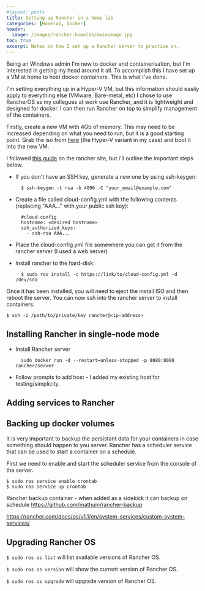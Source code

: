 ```yaml
---
#layout: posts
title: Setting up Rancher in a home lab
categories: [Homelab, Docker]
header:
  image: /images/rancher-homelab/mainimage.jpg
toc: true
excerpt: Notes on how I set up a Rancher server to practise on.
---
```

Being an Windows admin I'm new to docker and containerisation, but I'm interested in getting my head around it all.  To accomplish this I have set up a VM at home to host docker containers.  This is what I've done.

I'm setting everything up in a Hyper-V VM, but this information should easily apply to everything else (VMware, Bare-metal, etc)
I chose to use RancherOS as my collegues at work use Rancher, and it is lightweight and designed for docker.  I can then run Rancher on top to simplify management of the containers.

Firstly, create a new VM with 4Gb of memory.  This may need to be increased depending on what you need to run, but it is a good starting point.
Grab the iso from [here](https://github.com/rancher/os/releases/) (the Hyper-V variant in my case) and boot it into the new VM.

I followed [this guide](https://rancher.com/docs/os/v1.x/en/installation/running-rancheros/server/install-to-disk/) on the rancher site, but i'll outline the important steps below.

- If you don't have an SSH key, generate a new one by using ssh-keygen:

        $ ssh-keygen -t rsa -b 4096 -C "your_email@example.com"

- Create a file called cloud-config.yml with the following contents (replacing "AAA..." with your public ssh key):

        #cloud-config
        hostname: <desired hostname>
        ssh_authorized_keys:
          - ssh-rsa AAA...

- Place the cloud-config.yml file somewhere you can get it from the rancher server (I used a web server)
- Install rancher to the hard-disk:

        $ sudo ros install -c https://link/to/cloud-config.yml -d /dev/sda


Once it has been installed, you will need to eject the install ISO and then reboot the server.
You can now ssh into the rancher server to install containers:

    $ ssh -i /path/to/private/key rancher@<ip-address>


## Installing Rancher in single-node mode

- Install Rancher server

        sudo docker run -d --restart=unless-stopped -p 8080:8080 rancher/server

- Follow prompts to add host - I added my existing host for testing/simplicity.

## Adding services to Rancher



## Backing up docker volumes

It is very important to backup the persistant data for your containers in case something should happen to you server.
Rancher has a scheduler service that can be used to start a container on a schedule. 

First we need to enable and start the scheduler service from the console of the server.

    $ sudo ros service enable crontab
    $ sudo ros service up crontab

Rancher backup container - when added as a sidekick it can backup on schedule
https://github.com/mathuin/rancher-backup

https://rancher.com/docs/os/v1.1/en/system-services/custom-system-services/

<!--
## Installing Rancher in multi-node mode

The next step is to install rancher in a container so that we have a nice web interface for managing our containers.

    $ sudo docker run -d --restart=unless-stopped -p 80:80 -p 443:443 rancher/rancher


## Configuring Rancher

- Open into the Rancher web page (https://\<IP of rancher server\>)
- Enter the admin password you would like
- Verify the server address

Now we need to create a cluster and add nodes to it.

Click on add cluster.  I chose a custom cluster as I was running it on my own server, not in the cloud.  Enter a name for the cluster.  I left the rest of the options as default for now.

You are then given a command you need to run on any nodes you would like to add to the cluster.  For simplicity, I'm runnining this entire cluster on one VM, so I needed to select all of the node roles (etcd, Control Plane and Worker).  If/when you want to scale out your cluster, you should separate these roles onto different servers.
-->


## Upgrading Rancher OS

``$ sudo ros os list`` will list available versions of Rancher OS.

``$ sudo ros os version`` will show the current version of Rancher OS.

``$ sudo ros os upgrade`` will upgrade version of Rancher OS.
